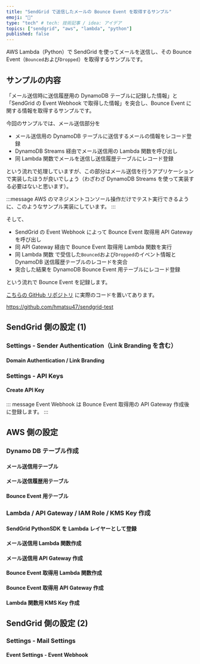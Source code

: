 ```yaml
---
title: "SendGrid で送信したメールの Bounce Event を取得するサンプル"
emoji: "🐐"
type: "tech" # tech: 技術記事 / idea: アイデア
topics: ["sendgrid", "aws", "lambda", "python"]
published: false
---
```


AWS Lambda（Python）で SendGrid を使ってメールを送信し、その Bounce Event（`Bounced`および`Dropped`）を取得するサンプルです。

## サンプルの内容

「メール送信時に送信履歴用の DynamoDB テーブルに記録した情報」と「SendGrid の Event Webhook で取得した情報」を突合し、Bounce Event に関する情報を取得するサンプルです。

今回のサンプルでは、メール送信部分を

- メール送信用の DynamoDB テーブルに送信するメールの情報をレコード登録
- DynamoDB Streams 経由でメール送信用の Lambda 関数を呼び出し
- 同 Lambda 関数でメールを送信し送信履歴テーブルにレコード登録

という流れで処理していますが、この部分はメール送信を行うアプリケーションで実装したほうが良いでしょう（わざわざ DynamoDB Streams を使って実装する必要はないと思います）。

:::message
AWS のマネジメントコンソール操作だけでテスト実行できるように、このようなサンプル実装にしています。
:::

そして、

- SendGrid の Event Webhook によって Bounce Event 取得用 API Gateway を呼び出し
- 同 API Gateway 経由で Bounce Event 取得用 Lambda 関数を実行
- 同 Lambda 関数 で受信した`Bounced`および`Dropped`のイベント情報と DynamoDB 送信履歴テーブルのレコードを突合
- 突合した結果を DynamoDB Bounce Event 用テーブルにレコード登録

という流れで Bounce Event を記録します。

[こちらの GitHub リポジトリ](https://github.com/hmatsu47/sendgrid-test) に実際のコードを置いてあります。

https://github.com/hmatsu47/sendgrid-test

## SendGrid 側の設定 (1)

### Settings - Sender Authentication（Link Branding を含む）

#### Domain Authentication / Link Branding

### Settings - API Keys

#### Create API Key

::: message
Event Webhook は Bounce Event 取得用の API Gateway 作成後に登録します。
:::

## AWS 側の設定

### Dynamo DB テーブル作成

#### メール送信用テーブル

#### メール送信履歴用テーブル

#### Bounce Event 用テーブル

### Lambda / API Gateway / IAM Role / KMS Key 作成

#### SendGrid PythonSDK を Lambda レイヤーとして登録

#### メール送信用 Lambda 関数作成

#### メール送信用 API Gateway 作成

#### Bounce Event 取得用 Lambda 関数作成

#### Bounce Event 取得用 API Gateway 作成

#### Lambda 関数用 KMS Key 作成

## SendGrid 側の設定 (2)

### Settings - Mail Settings

#### Event Settings - Event Webhook
